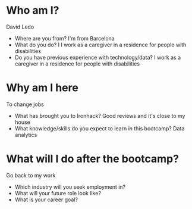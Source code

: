# Who am I?
David Ledo
* Where are you from?
I'm from Barcelona
* What do you do?
I I work as a caregiver in a residence for people with disabilities
* Do you have previous experience with technology/data?
I work as a caregiver in a residence for people with disabilities
# Why am I here
To change jobs
* What has brought you to Ironhack?
Good reviews and it's close to my house
* What knowledge/skills do you expect to learn in this bootcamp?
Data analytics
# What will I do after the bootcamp?
Go back to my work
* Which industry will you seek employment in?
* What will your future role look like?
* What is your career goal?